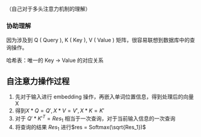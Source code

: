 （自己对于多头注意力机制的理解）

### 协助理解

因为涉及到 Q ( Query ), K ( Key ), V ( Value ) 矩阵，很容易联想到数据库中的查询操作。

哈希表：唯一的 Key -> Value 的对应关系


## 自注意力操作过程

1. 先对于输入进行 embedding 操作，再嵌入单词位置信息，得到处理后的向量X
2. 得到$X*Q = Q', X*V = V', X*K = K'$ 
3. 对于 $Q' * K'^T = Res_1$ 相当于一次查询，对于当前输入信息的一次查询
4. 将查询的结果 $Res_1$ 进行$res = Softmax(\sqrt{Res_1})$ 
